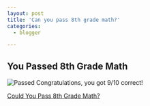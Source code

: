 ```yaml
---
layout: post
title: 'Can you pass 8th grade math?'
categories:
  - blogger

---
```


## You Passed 8th Grade Math
![Passed](http://images.blogthings.com/couldyoupasseighthgrademathquiz/passed.jpg)
Congratulations, you got 9/10 correct!

[Could You Pass 8th Grade Math?](http://www.blogthings.com/couldyoupasseighthgrademathquiz/)
